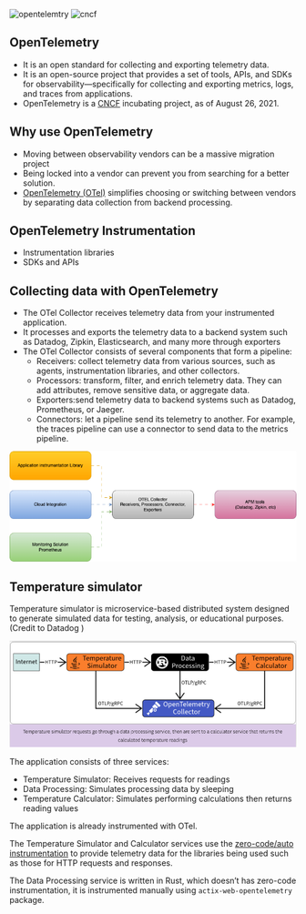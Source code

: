 ![opentelemtry](https://opentelemetry.io/img/logos/opentelemetry-horizontal-color.svg)
![cncf](https://www.cncf.io/wp-content/uploads/2023/04/cncf-main-site-logo.svg)


## OpenTelemetry

 - It is an open standard for collecting and exporting telemetry data.
 - It is an open-source project that provides a set of tools, APIs, and SDKs for observability—specifically for collecting and exporting metrics, logs, and traces from applications.
 - OpenTelemetry  is a [CNCF](https://cncf.io/)  incubating project, as    of August 26, 2021.

## Why use OpenTelemetry

 - Moving between observability vendors can be a massive migration project
 - Being locked into a vendor can prevent you from searching for a better solution.
 - [OpenTelemetry (OTel)](https://opentelemetry.io/) simplifies choosing  or switching between vendors by separating data collection from
   backend processing.
   
## OpenTelemetry  Instrumentation
 - Instrumentation libraries
 - SDKs and APIs

## Collecting data with OpenTelemetry

 - The OTel Collector receives telemetry data from your instrumented
   application.
 - It processes and exports the telemetry data to a backend system such as Datadog, Zipkin, Elasticsearch, and many more through exporters
 - The OTel Collector consists of several components that form a
   pipeline:
	 - Receivers: collect telemetry data from various sources, such as agents, instrumentation libraries, and other collectors.
	 - Processors: transform, filter, and enrich telemetry data. They can add attributes, remove sensitive data, or aggregate data.
	 - Exporters:send telemetry data to backend systems such as Datadog, Prometheus, or Jaeger.
	 - Connectors: let a pipeline send its telemetry to another. For example, the traces pipeline can use a 		connector to send data to the metrics pipeline.

![otel collector](resources/otel_collector.png)

## Temperature simulator
Temperature simulator is microservice-based distributed system designed to generate simulated data for testing, analysis, or educational purposes. (Credit to Datadog )

![sample application](resources/simulator.png)

The application consists of three services:
-   Temperature Simulator: Receives requests for readings
-   Data Processing: Simulates processing data by sleeping
-   Temperature Calculator: Simulates performing calculations then returns reading values

The application is already instrumented with OTel.

The Temperature Simulator and Calculator services use the  [zero-code/auto instrumentation](https://opentelemetry.io/docs/concepts/instrumentation/zero-code/)  to provide telemetry data for the libraries being used such as those for HTTP requests and responses.

The Data Processing service is written in Rust, which doesn’t has zero-code instrumentation, it is instrumented manually using  `actix-web-opentelemetry`  package.
